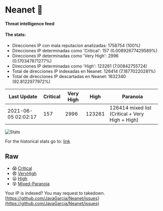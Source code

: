 # Neanet :hocho:
#### Threat intelligence feed
#### The stats:

- Direcciones IP con mala reputacion analizadas: 1758754 (100%)
- Direcciones IP determinadas como 'Critical':  157 (0.00892677429589%)
- Direcciones IP determinadas como 'Very High':  2996 (0.170347871277%)
- Direcciones IP determinadas como 'High':  123261 (7.00842755724)
- Total de direcciones IP indexadas en Neanet:  126414 (7.18770220281%)
- Total de direcciones IP descartadas en Neanet:  1632340 (92.8122977972%)

| Last Update | Critical | Very High | High | Paranoia |
| --- | --- | --- | --- | --- |
| 2021-06-05 02:02:17 | 157 | 2996 | 123261 | 126414 mixed list (Critical + Very High + High)|

![Stats](https://docs.google.com/spreadsheets/d/e/2PACX-1vSnaNMIXVabIpDJjufMlzH7poXnshF3mgd8Is1g9ytUEzVsP5my4Trn8f-xkoLLQ38xpL3HtmUexLo6/pubchart?oid=501124687&format=image)

For the historical stats go to: [link](/stats.csv)
## Raw
- :scream: [Critical](https://raw.githubusercontent.com/JavaGarcia/Neanet/master/blacklists/neanet_critical.txt)
- :fearful: [VeryHigh](https://raw.githubusercontent.com/JavaGarcia/Neanet/master/blacklists/neanet_veryHigh.txtt)
- :frowning: [High](https://raw.githubusercontent.com/JavaGarcia/Neanet/master/blacklists/neanet_high.txt)
- :dizzy_face: [Mixed-Paranoia](https://raw.githubusercontent.com/JavaGarcia/Neanet/master/blacklists/neanet_all.txt)


Your IP is indexed? You may request to takedown. [https://github.com/JavaGarcia/Neanet/issues](https://github.com/JavaGarcia/Neanet/issues)
















































































































































































































































































































































































































































































































































































































































































































































































































































































































































































































































































































































































































































































































































































































































































































































































































































































































































































































































































































































































































































































































































































































































































































































































































































































































































































































































































































































































































































































































































































































































































































































































































































































































































































































































































































































































































































































































































































































































































































































































































































































































































































































































































































































































































































































































































































































































































































































































































































































































































































































































































































































































































































































































































































































































































































































































































































































































































































































































































































































































































































































































































































































































































































































































































































































































































































































































































































































































































































































































































































































